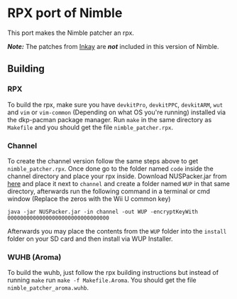 # RPX port of Nimble

This port makes the Nimble patcher an rpx.

***Note:*** The patches from [Inkay](https://github.com/PretendoNetwork/Inkay) are ***not*** included in this version of Nimble.

## Building


### RPX
To build the rpx, make sure you have `devkitPro`, `devkitPPC`, `devkitARM`, `wut` and `vim` or `vim-common` (Depending on what OS you're running) installed via the dkp-pacman package manager. Run `make` in the same directory as `Makefile` and you should get the file `nimble_patcher.rpx`.

### Channel

To create the channel version follow the same steps above to get `nimble_patcher.rpx`. Once done go to the folder named `code` inside the channel directory and place your rpx inside. Download NUSPacker.jar from [here](https://bitbucket.org/timogus/nuspacker/src/master/) and place it next to `channel` and create a folder named `WUP` in that same directory, afterwards run the following command in a terminal or cmd window (Replace the zeros with the Wii U common key)

```shell
java -jar NUSPacker.jar -in channel -out WUP -encryptKeyWith 00000000000000000000000000000000
```

Afterwards you may place the contents from the `WUP` folder into the `install` folder on your SD card and then install via WUP Installer.

### WUHB (Aroma)

To build the wuhb, just follow the rpx building instructions but instead of running `make` run `make -f Makefile.Aroma`. You should get the file `nimble_patcher_aroma.wuhb`.
